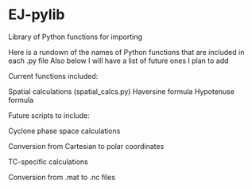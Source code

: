 # EJ-pylib
Library of Python functions for importing

Here is a rundown of the names of Python functions that are included in each .py file
Also below I will have a list of future ones I plan to add

Current functions included:

Spatial calculations (spatial_calcs.py)
  Haversine formula
  Hypotenuse formula
  
Future scripts to include:

Cyclone phase space calculations

Conversion from Cartesian to polar coordinates

TC-specific calculations

Conversion from .mat to .nc files

